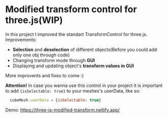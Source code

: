 # Modified transform control for three.js(WIP)

In this project I improved the standart TransformControl for three.js. Improvements:

- **Selection** and **deselection** of different objects(Before you could add only one obj through code)
- Changing transform mode through **GUI**
- Displaying and updating object's **transform values in GUI**

More improvents and fixes to come :)

**Attention!** In case you wanna use this control in your project it is important to add `{isSelectable: true}` to your meshes's userData, like so:

```js
  cubeMesh.userData = {isSelectable: true}
```

Demo: https://three-js-modified-transform.netlify.app/